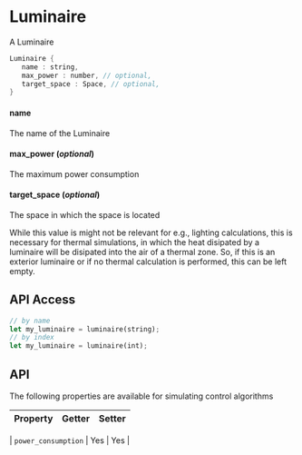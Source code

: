 # Luminaire

  A Luminaire


```rs
Luminaire {
   name : string,
   max_power : number, // optional,
   target_space : Space, // optional,
}
```



#### name

  The name of the Luminaire




#### max_power (*optional*)

  The maximum power consumption




#### target_space (*optional*)

  The space in which the space is located
 
  While this value is might not be relevant for
  e.g., lighting calculations, this is necessary for
  thermal simulations, in which the heat disipated by
  a luminaire will be disipated into the air of a thermal
  zone. So, if this is an exterior luminaire or if no thermal
  calculation is performed, this can be left empty.






## API Access

```rs
// by name
let my_luminaire = luminaire(string);
// by index
let my_luminaire = luminaire(int);
```



## API

The following properties are available for simulating control algorithms

| Property | Getter | Setter |
|----------|--------|--------|

| `power_consumption` | Yes   | Yes |